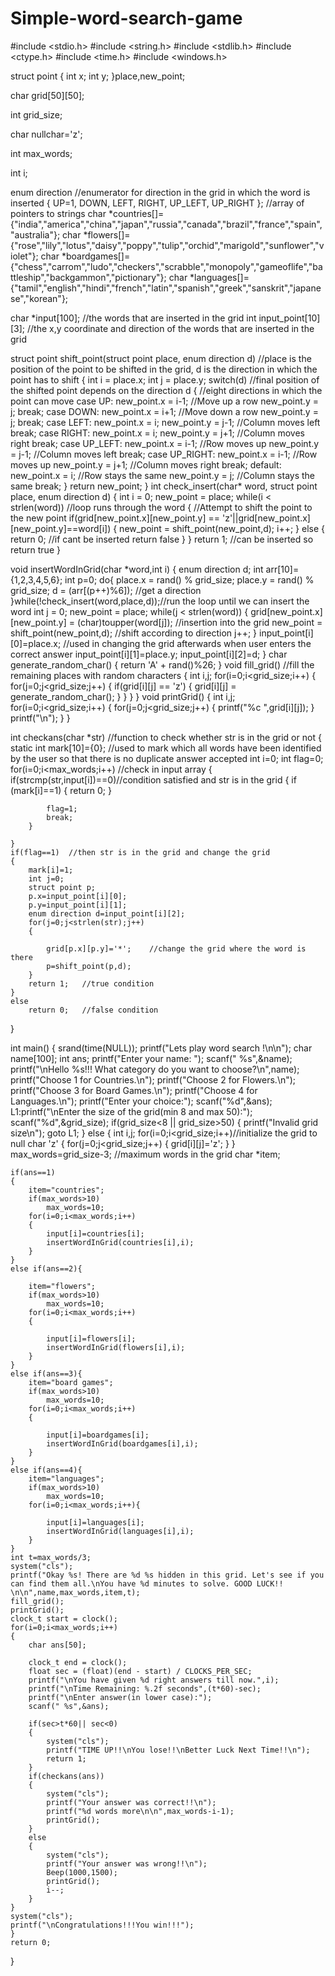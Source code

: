 # Simple-word-search-game
#include <stdio.h>
#include <string.h>
#include <stdlib.h>
#include <ctype.h>
#include <time.h>
#include <windows.h>


struct point
{
    int x;
    int y;
}place,new_point;

char grid[50][50];

int grid_size;

char nullchar='z';

int max_words;

int i;

enum direction //enumerator for direction in the grid in which the word is inserted
{
    UP=1,
    DOWN,
    LEFT,
    RIGHT,
    UP_LEFT,
    UP_RIGHT
};
  //array of pointers to strings
char *countries[]={"india","america","china","japan","russia","canada","brazil","france","spain","australia"};
char *flowers[]={"rose","lily","lotus","daisy","poppy","tulip","orchid","marigold","sunflower","violet"};
char *boardgames[]={"chess","carrom","ludo","checkers","scrabble","monopoly","gameoflife","battleship","backgammon","pictionary"};
char *languages[]={"tamil","english","hindi","french","latin","spanish","greek","sanskrit","japanese","korean"};

char *input[100];         //the words that are inserted in the grid
int input_point[10][3];   //the x,y coordinate and direction of the words that are inserted in the grid

struct point shift_point(struct point place, enum direction d)  //place is the position of the point to be shifted in the grid, d is the direction in which the point has to shift
{
    int i = place.x;
    int j = place.y;
    switch(d)  //final position of the shifted point depends on the direction d
    {
       //eight directions in which the point can move
        case UP:
            new_point.x = i-1; //Move up a row
            new_point.y = j;
            break;
        case DOWN:
            new_point.x = i+1;  //Move down a row
            new_point.y = j;
            break;
        case LEFT:
            new_point.x = i;
            new_point.y = j-1; //Column moves left
            break;
        case RIGHT:
            new_point.x = i;
            new_point.y = j+1; //Column moves right
            break;
        case UP_LEFT:
            new_point.x = i-1; //Row moves up
            new_point.y = j-1; //Column moves left
            break;
        case UP_RIGHT:
            new_point.x = i-1; //Row moves up
            new_point.y = j+1; //Column moves right
            break;
        default:
            new_point.x = i; //Row stays the same
            new_point.y = j; //Column stays the same
            break;
    }
    return new_point;
}
int check_insert(char* word, struct point place, enum direction d)
{
    int i = 0;
    new_point = place;
    while(i < strlen(word)) //loop runs through the word
    {
    //Attempt to shift the point to the new point
        if(grid[new_point.x][new_point.y] == 'z'||grid[new_point.x][new_point.y]==word[i])
        {
            new_point = shift_point(new_point,d);
            i++;
        }
        else
        {
            return 0;   //if cant be inserted return false
        }
    }
    return 1;  //can be inserted so return true
}


void insertWordInGrid(char *word,int i)
{
    enum direction d;
    int arr[10]={1,2,3,4,5,6};
    int p=0;
    do{
        place.x = rand() % grid_size;
        place.y = rand() % grid_size;
        d = (arr[(p++)%6]);             //get a direction
    }while(!check_insert(word,place,d));//run the loop until we can insert the word
    int j = 0;
    new_point = place;
    while(j < strlen(word))
    {
        grid[new_point.x][new_point.y] = (char)toupper(word[j]);  //insertion into the grid
        new_point = shift_point(new_point,d);                     //shift according to direction
        j++;
    }
    input_point[i][0]=place.x;  //used in changing the grid afterwards when user enters the correct answer
    input_point[i][1]=place.y;
    input_point[i][2]=d;
}
char generate_random_char()
{
    return 'A' + rand()%26;
}
void fill_grid()  //fill the remaining places with random characters
{
    int i,j;
    for(i=0;i<grid_size;i++)
    {
        for(j=0;j<grid_size;j++)
        {
            if(grid[i][j] == 'z')
            {
                grid[i][j] = generate_random_char();
            }
        }
    }
}
void printGrid()
{
    int i,j;
    for(i=0;i<grid_size;i++)
    {
        for(j=0;j<grid_size;j++)
        {
            printf("%c ",grid[i][j]);
        }
        printf("\n");
    }
}

int checkans(char *str)   //function to check whether str is in the grid or not
{
    static int mark[10]={0};    //used to mark which all words have been identified by the user so that there is no duplicate answer accepted
    int i=0;
    int flag=0;
    for(i=0;i<max_words;i++) //check in input array
    {
        if(strcmp(str,input[i])==0)//condition satisfied and str is in the grid
        {
            if (mark[i]==1)
            {
                return 0;
            }


            flag=1;
            break;
        }

    }
    if(flag==1)  //then str is in the grid and change the grid
    {
        mark[i]=1;
        int j=0;
        struct point p;
        p.x=input_point[i][0];
        p.y=input_point[i][1];
        enum direction d=input_point[i][2];
        for(j=0;j<strlen(str);j++)
        {

            grid[p.x][p.y]='*';    //change the grid where the word is there
            p=shift_point(p,d);
        }
        return 1;   //true condition
    }
    else
        return 0;   //false condition
}

int main()
{
    srand(time(NULL));
    printf("Lets play word search !\n\n");
    char name[100];
    int ans;
    printf("Enter your name: ");
    scanf(" %s",&name);
    printf("\nHello %s!!! What category do you want to choose?\n",name);
    printf("Choose 1 for Countries.\n");
    printf("Choose 2 for Flowers.\n");
    printf("Choose 3 for Board Games.\n");
    printf("Choose 4 for Languages.\n");
    printf("Enter your choice:");
    scanf("%d",&ans);
    L1:printf("\nEnter the size of the grid(min 8 and max 50):");
    scanf("%d",&grid_size);
    if(grid_size<8 || grid_size>50)
    {
        printf("Invalid grid size\n");
        goto L1;
    }
    else
    {
    int i,j;
    for(i=0;i<grid_size;i++)//initialize the grid to null char 'z'
    {
        for(j=0;j<grid_size;j++)
        {
            grid[i][j]='z';
        }
    }
    max_words=grid_size-3;   //maximum words in the grid
    char *item;

    if(ans==1)
    {
        item="countries";
        if(max_words>10)
            max_words=10;
        for(i=0;i<max_words;i++)
        {
            input[i]=countries[i];
            insertWordInGrid(countries[i],i);
        }
    }
    else if(ans==2){

        item="flowers";
        if(max_words>10)
            max_words=10;
        for(i=0;i<max_words;i++)
        {

            input[i]=flowers[i];
            insertWordInGrid(flowers[i],i);
        }
    }
    else if(ans==3){
        item="board games";
        if(max_words>10)
            max_words=10;
        for(i=0;i<max_words;i++)
        {

            input[i]=boardgames[i];
            insertWordInGrid(boardgames[i],i);
        }
    }
    else if(ans==4){
        item="languages";
        if(max_words>10)
            max_words=10;
        for(i=0;i<max_words;i++){

            input[i]=languages[i];
            insertWordInGrid(languages[i],i);
        }
    }
    int t=max_words/3;
    system("cls");
    printf("Okay %s! There are %d %s hidden in this grid. Let's see if you can find them all.\nYou have %d minutes to solve. GOOD LUCK!! \n\n",name,max_words,item,t);
    fill_grid();
    printGrid();
    clock_t start = clock();
    for(i=0;i<max_words;i++)
    {
        char ans[50];

        clock_t end = clock();
        float sec = (float)(end - start) / CLOCKS_PER_SEC;
        printf("\nYou have given %d right answers till now.",i);
        printf("\nTime Remaining: %.2f seconds",(t*60)-sec);
        printf("\nEnter answer(in lower case):");
        scanf(" %s",&ans);

        if(sec>t*60|| sec<0)
        {
            system("cls");
            printf("TIME UP!!\nYou lose!!\nBetter Luck Next Time!!\n");
            return 1;
        }
        if(checkans(ans))
        {
            system("cls");
            printf("Your answer was correct!!\n");
            printf("%d words more\n\n",max_words-i-1);
            printGrid();
        }
        else
        {
            system("cls");
            printf("Your answer was wrong!!\n");
            Beep(1000,1500);
            printGrid();
            i--;
        }
    }
    system("cls");
    printf("\nCongratulations!!!You win!!!");
    }
    return 0;
}
